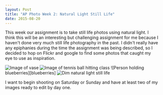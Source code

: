 ```yaml
---
layout: Post
title: "AP Photo Week 2: Natural Light Still Life"
date: 2015-08-20
---
```


 

This week our assignment is to take still life photos using natural
light. I think this will be an interesting but challenging assignment
for me because I haven't done very much still life photography in the
past. I didn't really have any epiphanies during the time the
assignment was being described, so I decided to hop on Flickr and google
to find some photos that caught my eye to use as inspiration.

![Image of vase][vase]
![Image of tennis ball hitting class][tennis-ball]
![Person holding blueberries][blueberries]
![Dim natural light still life][black]

I want to begin shooting on Saturday or Sunday and have at least two of my images
ready to edit by day one.

[vase]: /assets/img/week2/vase.jpg
[tennis-ball]: /assets/img/week2/tennis-ball.jpg
[black]: /assets/img/week2/black.jpg
